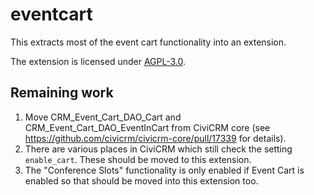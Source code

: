 # eventcart

This extracts most of the event cart functionality into an extension.

The extension is licensed under [AGPL-3.0](LICENSE.txt).

## Remaining work

1. Move CRM_Event_Cart_DAO_Cart and CRM_Event_Cart_DAO_EventInCart from CiviCRM core (see https://github.com/civicrm/civicrm-core/pull/17339 for details).
1. There are various places in CiviCRM which still check the setting `enable_cart`. These should be moved to this extension.
1. The "Conference Slots" functionality is only enabled if Event Cart is enabled so that should be moved into this extension too.
